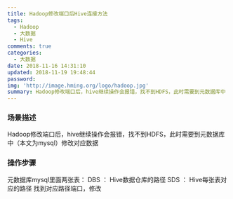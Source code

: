 ```yaml
---
title: Hadoop修改端口后Hive连接方法
tags:
  - Hadoop
  - 大数据
  - Hive
comments: true
categories:
  - 大数据
date: 2018-11-16 14:31:10
updated: 2018-11-19 19:48:44
password:
img: 'http://image.hming.org/logo/hadoop.jpg'
summary: Hadoop修改端口后，hive继续操作会报错，找不到HDFS，此时需要到元数据库中（本文为mysql）修改对应数据
---
```

### 场景描述
Hadoop修改端口后，hive继续操作会报错，找不到HDFS，此时需要到元数据库中（本文为mysql）修改对应数据

### 操作步骤
元数据库mysql里面两张表：
DBS ： Hive数据仓库的路径
SDS ： Hive每张表对应的路径
找到对应路径端口，修改